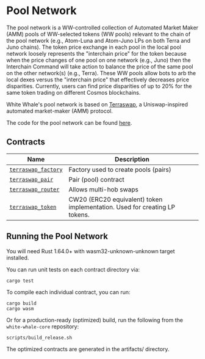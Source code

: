 # Pool Network

The pool network is a WW-controlled collection of Automated Market Maker (AMM) pools of WW-selected tokens (WW pools) relevant 
to the chain of the pool network (e.g., Atom-Luna and Atom-Juno LPs on both Terra and Juno chains). The token price exchange 
in each pool in the local pool network loosely represents the "interchain price" for the token because when the price changes 
of one pool on one network (e.g., Juno) then the Interchain Command will take action to balance the price of the same pool on 
the other network(s) (e.g., Terra). These WW pools allow bots to arb the local dexes versus the "interchain price" that 
effectively decreases price disparities. Currently, users can find price disparities of up to 20% for the same token trading on different Cosmos blockchains.

White Whale's pool network is based on [Terraswap](https://github.com/terraswap/terraswap), a Uniswap-inspired automated 
market-maker (AMM) protocol.

The code for the pool network can be found [here](https://github.com/White-Whale-Defi-Platform/white-whale-core/tree/main/contracts/liquidity_hub/pool-network). 

## Contracts

| Name                                                                                                                                    | Description                                                                |
| --------------------------------------------------------------------------------------------------------------------------------------- | -------------------------------------------------------------------------- |
| [`terraswap_factory`](https://app.gitbook.com/o/fVZwd36itixTM6EMRcZt/s/PtAatYv3uVRxf7beAOPp/liquidity-hub/overview-1/terraswap-factory) | Factory used to create pools (pairs)                                       |
| [`terraswap_pair`](https://app.gitbook.com/o/fVZwd36itixTM6EMRcZt/s/PtAatYv3uVRxf7beAOPp/liquidity-hub/overview-1/terraswap-pair)       | Pair (pool) contract                                                       |
| [`terraswap_router`](https://app.gitbook.com/o/fVZwd36itixTM6EMRcZt/s/PtAatYv3uVRxf7beAOPp/liquidity-hub/overview-1/terraswap-router)   | Allows multi-hob swaps                                                     |
| [`terraswap_token`](https://app.gitbook.com/o/fVZwd36itixTM6EMRcZt/s/PtAatYv3uVRxf7beAOPp/liquidity-hub/overview-1/terraswap-token)     | CW20 (ERC20 equivalent) token implementation. Used for creating LP tokens. |

## Running the Pool Network

You will need Rust 1.64.0+ with wasm32-unknown-unknown target installed.

You can run unit tests on each contract directory via:

```
cargo test
```

To compile each individual contract, you can run:

```
cargo build
cargo wasm
```

Or for a production-ready (optimized) build, run the following from the `white-whale-core` repository:

```
scripts/build_release.sh
```

The optimized contracts are generated in the artifacts/ directory.
